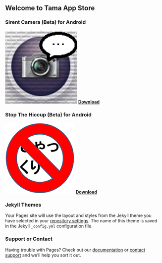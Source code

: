 ## Welcome to Tama App Store

### Sirent Camera (Beta) for Android

![Image of Sirent Camera](/camera.png/)
[**Download**](https://github.com/eggman108/Sirent-Camera/releases/tag/v0.1-beta.1)

### Stop The Hiccup (Beta) for Android

![Image of Stop The Hiccup](/sth.png)
[**Download**](https://github.com/eggman108/Stop-The-Hiccup/releases)

### Jekyll Themes

Your Pages site will use the layout and styles from the Jekyll theme you have selected in your [repository settings](https://github.com/eggman108/Tama-App-Store/settings). The name of this theme is saved in the Jekyll `_config.yml` configuration file.

### Support or Contact

Having trouble with Pages? Check out our [documentation](https://help.github.com/categories/github-pages-basics/) or [contact support](https://github.com/contact) and we’ll help you sort it out.
